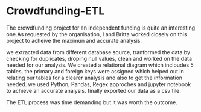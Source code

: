 # Crowdfunding-ETL
The crowdfunding project for an independent funding is quite an interesting one.As requested by the organisation, I and Britta worked closely on this project to acheive the maximun and accurate analysis. 


we extracted data from different database source, tranformed the data by checking for duplicates, droping null values, clean and worked on the data needed for our analysis. We created a relational diagram which incloudes 5 tables, the primary and foreign keys were assigned which helped out in relating our tables for a clearer analysis and also to get the information needed. 
we used Python, Pandas, Regex approches and jupyter notebook to achieve an accurate analysis. 
finally exported our data as a csv file.


The ETL process was time demanding but it was worth the outcome.
